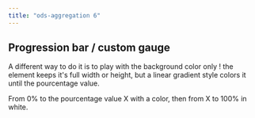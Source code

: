 ```yaml
---
title: "ods-aggregation 6"
---
```


## Progression bar / custom gauge

A different way to do it is to play with the background color only ! the element keeps it's full width or height, but a linear gradient style colors it until the pourcentage value.

From 0% to the pourcentage value X with a color, then from X to 100% in white.